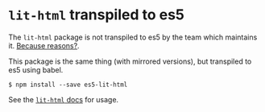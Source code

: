 # `lit-html` transpiled to es5

The `lit-html` package is not transpiled to es5 by the team which maintains it. [Because reasons?](https://github.com/Polymer/lit-html/issues/516).

This package is the same thing (with mirrored versions), but transpiled to es5 using babel.

```
$ npm install --save es5-lit-html
```

See the [`lit-html` docs](https://lit-html.polymer-project.org/guide) for usage.
